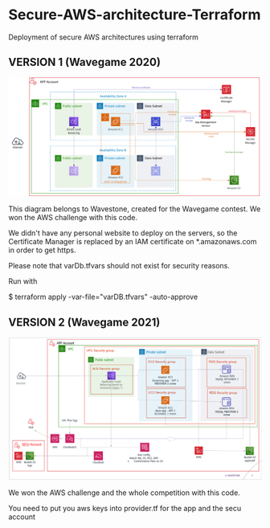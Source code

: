 # Secure-AWS-architecture-Terraform

Deployment of secure AWS architectures using terraform

## VERSION 1 (Wavegame 2020)
![Aws architecture](./archv1.png "Architecture deployed")

This diagram belongs to Wavestone, created for the Wavegame contest. We won the AWS challenge with this code. 

We didn't have any personal website to deploy on the servers, so the Certificate Manager is replaced by an IAM certificate on *.amazonaws.com in order to get https.

Please note that varDb.tfvars should not exist for security reasons.

Run with 

$ terraform apply -var-file="varDB.tfvars" -auto-approve

## VERSION 2 (Wavegame 2021)
![Aws architecture](./archv2.png "Architecture deployed")

We won the AWS challenge and the whole competition with this code.

You need to put you aws keys into provider.tf for the app and the secu account

